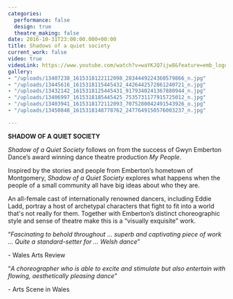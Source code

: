 ```yaml
---
categories:
  performance: false
  design: true
  theatre_making: false
date: 2016-10-31T23:00:00.000+00:00
title: Shadows of a quiet society
current_work: false
video: true
videoLink: https://www.youtube.com/watch?v=waYKJQ7ijw8&feature=emb_logo
gallery:
- "/uploads/13407238_1615318122112098_2834449224360579866_n.jpg"
- "/uploads/13445616_1615318115445432_4426442572861240721_n.jpg"
- "/uploads/13432142_1615318125445431_9179340241367880944_n.jpg"
- "/uploads/13406997_1615318185445425_7535731177915725012_n.jpg"
- "/uploads/13403941_1615318172112093_7075280042491543926_o.jpg"
- "/uploads/13450848_1615318148778762_2477649150576003237_n.jpg"

---
```

**SHADOW OF A QUIET SOCIETY**

_Shadow of a Quiet Society_ follows on from the success of Gwyn Emberton Dance’s award winning dance theatre production _My People_.

Inspired by the stories and people from Emberton’s hometown of Montgomery, _Shadow of a Quiet Society_ explores what happens when the people of a small community all have big ideas about who they are.

An all-female cast of internationally renowned dancers, including Eddie Ladd, portray a host of archetypal characters that fight to fit into a world that's not really for them. Together with Emberton’s distinct choreographic style and sense of theatre make this is a “visually exquisite” work.

“_Fascinating to behold throughout … superb and captivating piece of work … Quite a standard-setter for … Welsh dance_”

\- Wales Arts Review

“_A choreographer who is able to excite and stimulate but also entertain with flowing, aesthetically pleasing dance_”

\- Arts Scene in Wales